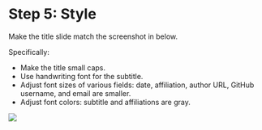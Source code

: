 # Step 5: Style

Make the title slide match the screenshot in below.

Specifically:

- Make the title small caps.
- Use handwriting font for the subtitle.
- Adjust font sizes of various fields: date, affiliation, author URL, GitHub username, and email are smaller.
- Adjust font colors: subtitle and affiliations are gray.


![](5-style.png)
